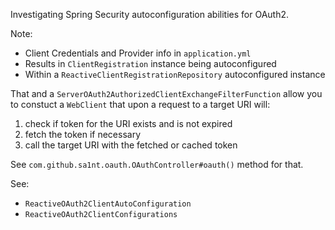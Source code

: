 Investigating Spring Security autoconfiguration abilities for OAuth2. 

Note: 
* Client Credentials and Provider info in `application.yml` 
* Results in `ClientRegistration` instance being autoconfigured
* Within a `ReactiveClientRegistrationRepository` autoconfigured instance

That and a `ServerOAuth2AuthorizedClientExchangeFilterFunction` allow you to constuct a 
`WebClient` that upon a request to a target URI will: 
1. check if token for the URI exists and is not expired
2. fetch the token if necessary
3. call the target URI with the fetched or cached token

See `com.github.sa1nt.oauth.OAuthController#oauth()` method for that.

See: 
* `ReactiveOAuth2ClientAutoConfiguration`
* `ReactiveOAuth2ClientConfigurations`
